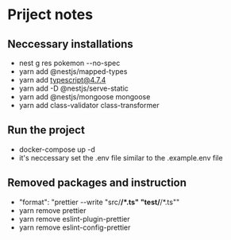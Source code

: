 # Priject notes

## Neccessary installations

* nest g res pokemon --no-spec
* yarn add @nestjs/mapped-types
* yarn add typescript@4.7.4
* yarn add  -D  @nestjs/serve-static
* yarn add @nestjs/mongoose mongoose
* yarn add class-validator class-transformer

## Run the project

* docker-compose up -d
* it's neccessary set the .env file similar to the .example.env file

## Removed packages and instruction

* "format": "prettier --write \"src/**/*.ts\" \"test/**/*.ts\""
* yarn remove prettier
* yarn remove eslint-plugin-prettier
* yarn remove eslint-config-prettier

